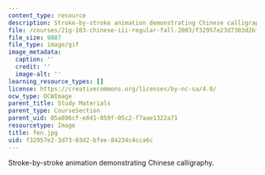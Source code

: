 ```yaml
---
content_type: resource
description: Stroke-by-stroke animation demonstrating Chinese calligraphy.
file: /courses/21g-103-chinese-iii-regular-fall-2003/f32957e23d7303d2bfee84234c4cca6c_fen.jpg
file_size: 9887
file_type: image/gif
image_metadata:
  caption: ''
  credit: ''
  image-alt: ''
learning_resource_types: []
license: https://creativecommons.org/licenses/by-nc-sa/4.0/
ocw_type: OCWImage
parent_title: Study Materials
parent_type: CourseSection
parent_uid: 05a896cf-e841-059f-05c2-f7aae1322a71
resourcetype: Image
title: fen.jpg
uid: f32957e2-3d73-03d2-bfee-84234c4cca6c
---
```

Stroke-by-stroke animation demonstrating Chinese calligraphy.